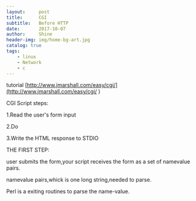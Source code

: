 ```yaml
---
layout:     post
title:      CGI 
subtitle:   Before HTTP
date:       2017-10-07
author:     Shine
header-img: img/home-bg-art.jpg
catalog: true
tags:
    - linux
    - Network
    - c
---
```

tutorial
[http://www.jmarshall.com/easy/cgi/](http://www.jmarshall.com/easy/cgi/ )

CGI Script steps:

1.Read the user's form input

2.Do

3.Write the HTML response to STDIO


THE FIRST STEP:

user submits the form,your script receives the form as a set of namevalue pairs.

namevalue pairs,whick is one long string,needed to parse.

Perl is a exiting routines to parse the name-value.

